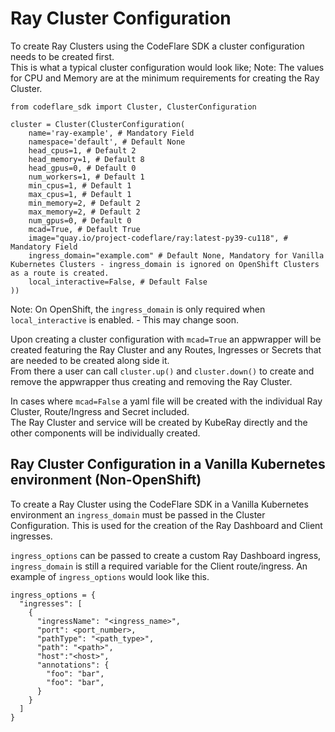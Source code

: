 # Ray Cluster Configuration

To create Ray Clusters using the CodeFlare SDK a cluster configuration needs to be created first.<br>
This is what a typical cluster configuration would look like; Note: The values for CPU and Memory are at the minimum requirements for creating the Ray Cluster.

```
from codeflare_sdk import Cluster, ClusterConfiguration

cluster = Cluster(ClusterConfiguration(
    name='ray-example', # Mandatory Field
    namespace='default', # Default None
    head_cpus=1, # Default 2
    head_memory=1, # Default 8
    head_gpus=0, # Default 0
    num_workers=1, # Default 1
    min_cpus=1, # Default 1
    max_cpus=1, # Default 1
    min_memory=2, # Default 2
    max_memory=2, # Default 2
    num_gpus=0, # Default 0
    mcad=True, # Default True
    image="quay.io/project-codeflare/ray:latest-py39-cu118", # Mandatory Field
    ingress_domain="example.com" # Default None, Mandatory for Vanilla Kubernetes Clusters - ingress_domain is ignored on OpenShift Clusters as a route is created.
    local_interactive=False, # Default False
))
```
Note: On OpenShift, the `ingress_domain` is only required when `local_interactive` is enabled. - This may change soon.

Upon creating a cluster configuration with `mcad=True` an appwrapper will be created featuring the Ray Cluster and any Routes, Ingresses or Secrets that are needed to be created along side it.<br>
From there a user can call `cluster.up()` and `cluster.down()` to create and remove the appwrapper thus creating and removing the Ray Cluster.

In cases where `mcad=False` a yaml file will be created with the individual Ray Cluster, Route/Ingress and Secret included.<br>
The Ray Cluster and service will be created by KubeRay directly and the other components will be individually created.

## Ray Cluster Configuration in a Vanilla Kubernetes environment (Non-OpenShift)
To create a Ray Cluster using the CodeFlare SDK in a Vanilla Kubernetes environment an `ingress_domain` must be passed in the Cluster Configuration.
This is used for the creation of the Ray Dashboard and Client ingresses.

`ingress_options` can be passed to create a custom Ray Dashboard ingress, `ingress_domain` is still a required variable for the Client route/ingress.
An example of `ingress_options` would look like this.

```
ingress_options = {
  "ingresses": [
    {
      "ingressName": "<ingress_name>",
      "port": <port_number>,
      "pathType": "<path_type>",
      "path": "<path>",
      "host":"<host>",
      "annotations": {
        "foo": "bar",
        "foo": "bar",
      }
    }
  ]
}
```
